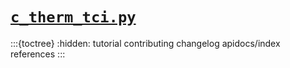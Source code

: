 # [`c_therm_tci.py`](https://github.com/blakeNaccarato/c-therm-tci)

:::{toctree}
:hidden:
tutorial
contributing
changelog
apidocs/index
references
:::
